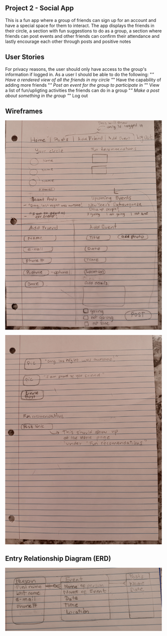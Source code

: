 ## Project 2 - Social App

This is a fun app where a group of friends can sign up for an account and have a special space for them to interact. The app displays the friends in their circle, a section with fun suggestions to do as a group, a section where friends can post events and other friends can confirm their attendance and lastly encourage each other through posts and positive notes

## User Stories

For privacy reasons, the user should only have access to the group's information if logged in. As a user I should be able to do the following:
    "*" Have a rendered view of all the friends in my circle
    "*" Have the capability of adding more friends
    "*" Post an event for the group to participate in
    "*" View a list of fun/upligting activities the friends can do in a group
    "*" Make a post about something in the group
    "*" Log out

## Wireframes

![Alt text](20231220_185535-2.jpg)

![Alt text](20231220_185540.jpg)




## Entry Relationship Diagram (ERD)

![Alt text](20231220_192910.jpg)